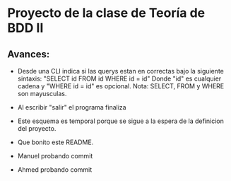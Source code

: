 Proyecto de la clase de Teoría de BDD II
========================================

Avances:
--------

* Desde una CLI indica si las querys estan en correctas bajo la siguiente sintaxis:
"SELECT id FROM id WHERE id = id"
Donde "id" es cualquier cadena y "WHERE id = id" es opcional.
Nota: SELECT, FROM y WHERE son mayusculas.

* Al escribir "salir" el programa finaliza

* Este esquema es temporal porque se sigue a la espera de la definicion del proyecto.

* Que bonito este README.

* Manuel probando commit

* Ahmed probando commit
